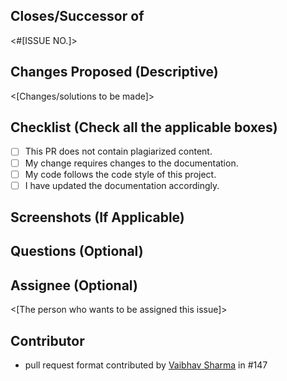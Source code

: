 ## Closes/Successor of
<#[ISSUE NO.]>

## Changes Proposed (Descriptive)
<[Changes/solutions to be made]>

## Checklist (Check all the applicable boxes)
- [ ] This PR does not contain plagiarized content.
- [ ] My change requires changes to the documentation.
- [ ] My code follows the code style of this project.
- [ ] I have updated the documentation accordingly.

## Screenshots (If Applicable)

## Questions (Optional)

## Assignee (Optional)
<[The person who wants to be assigned this issue]>

## Contributor
- pull request format contributed by [Vaibhav Sharma](https://github.com/AlphaVS-76) in #147
